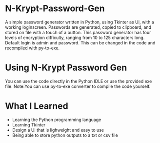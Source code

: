 # N-Krypt-Password-Gen
A simple password generator written in Python, using Tkinter as UI, with a working loginscreen.
Passwords are generated, copied to clipboard, and stored on file with a touch of a button.
This password generator has four levels of encryption difficulty, ranging from 10 to 125 characters long.
Default login is admin and password. This can be changed in the code and recompiled with py-to-exe.


# Using N-Krypt Password Gen
You can use the code directly in the Python IDLE or use the provided exe file.
Note:You can use py-to-exe converter to compile the code yourself.



# What I Learned

* Learning the Python programming language
* Learning Tkinter 
* Design a UI that is lighweight and easy to use
* Being able to store python outputs to a txt or csv file
